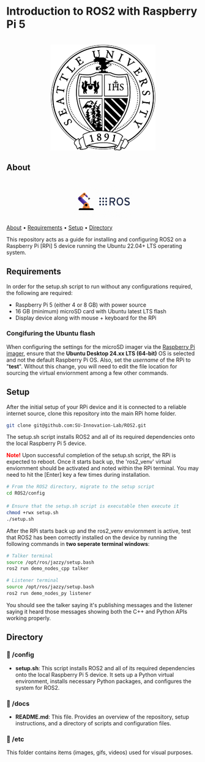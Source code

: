 # Introduction to ROS2 with Raspberry Pi 5

<p align="center">
    <br>
    <img src="etc/img/SUSeal-1color.png" alt="GIF Image" width="275"/>
</p>

## About

<p align="center">
    <br>
    <img src="etc/gif/ROS2.gif" alt="GIF Image" width="150"/>
</p>

[About](#about) • [Requirements](#requirements) • [Setup](#setup) • [Directory](#directory)

This repository acts as a guide for installing and configuring ROS2 on a Raspberry Pi [RPi] 5 device running the Ubuntu 22.04+ LTS operating system.

## Requirements

In order for the setup.sh script to run without any configurations required, the following are required:

- Raspberry Pi 5 (either 4 or 8 GB) with power source 
- 16 GB (minimum) microSD card with Ubuntu latest LTS flash
- Display device along with mouse + keyboard for the RPi

### Congifuring the Ubuntu flash

When configuring the settings for the microSD imager via the [Raspberry Pi imager](https://www.raspberrypi.com/software/), ensure that the __Ubuntu Desktop 24.xx LTS (64-bit)__ OS is selected and not the default Raspberry Pi OS. Also, set the _username_ of the RPi to "__test__". Without this change, you will need to edit the file location for sourcing the virtual enviornment among a few other commands.

## Setup

After the initial setup of your RPi device and it is connected to a reliable internet source, clone this repository into the main RPi home folder. 

```bash
git clone git@github.com:SU-Innovation-Lab/ROS2.git
```

The setup.sh script installs ROS2 and all of its required dependencies onto the local Raspberry Pi 5 device. 

<b style="color:red;">Note!</b> Upon successful completion of the setup.sh script, the RPi is expected to reboot. Once it starts back up, the 'ros2_venv' virtual enviornment should be activated and noted within the RPi terminal. You may need to hit the [Enter] key a few times during installation.

``` bash
# From the ROS2 directory, migrate to the setup script
cd ROS2/config

# Ensure that the setup.sh script is executable then execute it
chmod +rwx setup.sh
./setup.sh
```

After the RPi starts back up and the ros2_venv enviornment is active, test that ROS2 has been correctly installed on the device by running the following commands in __two seperate terminal windows__:


```bash
# Talker terminal
source /opt/ros/jazzy/setup.bash
ros2 run demo_nodes_cpp talker
```

```bash
# Listener terminal
source /opt/ros/jazzy/setup.bash
ros2 run demo_nodes_py listener
```

You should see the talker saying it's publishing messages and the listener saying it heard those messages showing both the C++ and Python APIs working properly.

## Directory

### 📁 /config

- __setup.sh__: This script installs ROS2 and all of its required dependencies onto the local Raspberry Pi 5 device. It sets up a Python virtual environment, installs necessary Python packages, and configures the system for ROS2.


### 📁 /docs

- __README.md__: This file. Provides an overview of the repository, setup instructions, and a directory of scripts and configuration files.

### 📁 /etc

This folder contains items (images, gifs, videos) used for visual purposes.